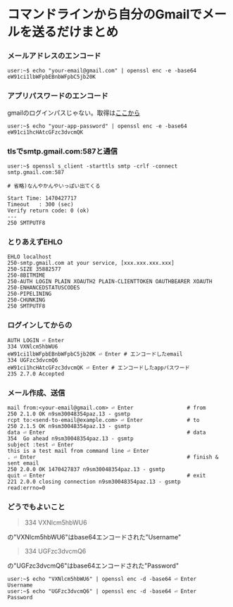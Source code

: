 # コマンドラインから自分のGmailでメールを送るだけまとめ

### メールアドレスのエンコード
~~~
user:~$ echo "your-email@gmail.com" | openssl enc -e -base64
eW91ci1lbWFpbEBnbWFpbC5jb20K
~~~

### アプリパスワードのエンコード
gmailのログインパスじゃない。取得は[ここから](https://support.google.com/accounts/answer/185833)
~~~
user:~$ echo "your-app-password" | openssl enc -e -base64
eW91ci1hcHAtcGFzc3dvcmQK
~~~

### tlsでsmtp.gmail.com:587と通信
~~~
user:~$ openssl s_client -starttls smtp -crlf -connect smtp.gmail.com:587

# 省略)なんやかんやいっぱい出てくる

Start Time: 1470427717
Timeout   : 300 (sec)
Verify return code: 0 (ok)
---
250 SMTPUTF8
~~~

### とりあえずEHLO
~~~
EHLO localhost
250-smtp.gmail.com at your service, [xxx.xxx.xxx.xxx]
250-SIZE 35882577
250-8BITMIME
250-AUTH LOGIN PLAIN XOAUTH2 PLAIN-CLIENTTOKEN OAUTHBEARER XOAUTH
250-ENHANCEDSTATUSCODES
250-PIPELINING
250-CHUNKING
250 SMTPUTF8

~~~

### ログインしてからの
~~~
AUTH LOGIN ⏎ Enter
334 VXNlcm5hbWU6
eW91ci1lbWFpbEBnbWFpbC5jb20K ⏎ Enter # エンコードしたemail
334 UGFzc3dvcmQ6
eW91ci1hcHAtcGFzc3dvcmQK ⏎ Enter # エンコードしたappパスワード
235 2.7.0 Accepted
~~~

### メール作成、送信
~~~
mail from:<your-email@gmail.com> ⏎ Enter                 # from
250 2.1.0 OK n9sm30048354paz.13 - gsmtp
rcpt to:<send-to-email@example.com> ⏎ Enter              # to
250 2.1.5 OK n9sm30048354paz.13 - gsmtp
data ⏎ Enter                                             # data
354  Go ahead n9sm30048354paz.13 - gsmtp
subject :test ⏎ Enter
this is a test mail from command line ⏎ Enter
. ⏎ Enter                                                # finish & sent email
250 2.0.0 OK 1470427837 n9sm30048354paz.13 - gsmtp
quit ⏎ Enter                                             # exit 
221 2.0.0 closing connection n9sm30048354paz.13 - gsmtp
read:errno=0
~~~

### どうでもよいこと
> 334 VXNlcm5hbWU6

の"VXNlcm5hbWU6"はbase64エンコードされた"Username"
> 334 UGFzc3dvcmQ6

の"UGFzc3dvcmQ6"はbase64エンコードされた"Password"
~~~
user:~$ echo "VXNlcm5hbWU6" | openssl enc -d -base64 ⏎ Enter
Username
user:~$ echo "UGFzc3dvcmQ6" | openssl enc -d -base64 ⏎ Enter
Password
~~~


